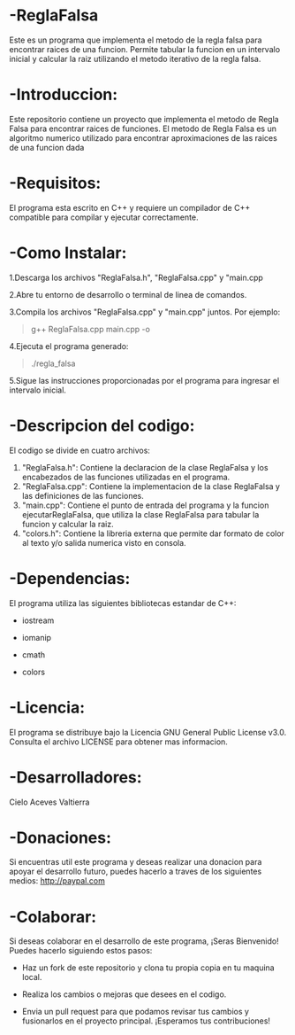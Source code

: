 # -**ReglaFalsa**
Este es un programa que implementa el metodo de la regla falsa para encontrar raices de una funcion. Permite tabular la funcion en un intervalo inicial y calcular la raiz utilizando el metodo iterativo de la regla falsa.

# -Introduccion:
Este repositorio contiene un proyecto que implementa el metodo de Regla Falsa para encontrar raices de funciones. El metodo de Regla Falsa es un algoritmo numerico utilizado para encontrar aproximaciones de las raices de una funcion dada

# -Requisitos:
El programa esta escrito en C++ y requiere un compilador de C++ compatible para compilar y ejecutar correctamente.

# -Como Instalar:
1.Descarga los archivos "ReglaFalsa.h", "ReglaFalsa.cpp" y "main.cpp

2.Abre tu entorno de desarrollo o terminal de linea de comandos.

3.Compila los archivos "ReglaFalsa.cpp" y "main.cpp" juntos. Por ejemplo:
>g++ ReglaFalsa.cpp main.cpp -o 

4.Ejecuta el programa generado:
>./regla_falsa

5.Sigue las instrucciones proporcionadas por el programa para ingresar el intervalo inicial.

# -Descripcion del codigo:
El codigo se divide en cuatro archivos:

1. "ReglaFalsa.h": Contiene la declaracion de la clase ReglaFalsa y los encabezados de las funciones utilizadas en el programa.
2. "ReglaFalsa.cpp": Contiene la implementacion de la clase ReglaFalsa y las definiciones de las funciones.
3. "main.cpp": Contiene el punto de entrada del programa y la funcion ejecutarReglaFalsa, que utiliza la clase ReglaFalsa para tabular la funcion y calcular la raiz.
4. "colors.h": Contiene la libreria externa que permite dar formato de color al texto y/o salida numerica visto en consola.

# -Dependencias:
El programa utiliza las siguientes bibliotecas estandar de C++:

+ iostream
- iomanip
* cmath
+ colors

# -Licencia:
El programa se distribuye bajo la Licencia GNU General Public License v3.0. Consulta el archivo LICENSE para obtener mas informacion.

# -Desarrolladores:
Cielo Aceves Valtierra 

# -Donaciones:
Si encuentras util este programa y deseas realizar una donacion para apoyar el desarrollo futuro, puedes hacerlo a traves de los siguientes medios:
http://paypal.com

# -Colaborar:
Si deseas colaborar en el desarrollo de este programa, ¡Seras Bienvenido! Puedes hacerlo siguiendo estos pasos:

+ Haz un fork de este repositorio y clona tu propia copia en tu maquina local.
- Realiza los cambios o mejoras que desees en el codigo.
* Envia un pull request para que podamos revisar tus cambios y fusionarlos en el proyecto principal.
¡Esperamos tus contribuciones!
